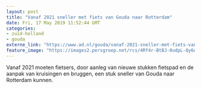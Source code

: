```yaml
---
layout: post
title: "Vanaf 2021 sneller met fiets van Gouda naar Rotterdam"
date: Fri, 17 May 2019 11:52:44 GMT
categories: 
- zuid-holland 
- gouda 
externe_link: "https://www.ad.nl/gouda/vanaf-2021-sneller-met-fiets-van-gouda-naar-rotterdam~a7b143a7/"
feature_image: "https://images2.persgroep.net/rcs/4Rf4r-BtBJ-0udpL-Qy6djyuwyk/diocontent/109400156/_fitwidth/400/?appId=21791a8992982cd8da851550a453bd7f&quality=0.7"
---
```


Vanaf 2021 moeten fietsers, door aanleg van nieuwe stukken fietspad en de aanpak van kruisingen en bruggen, een stuk sneller van Gouda naar Rotterdam kunnen.
